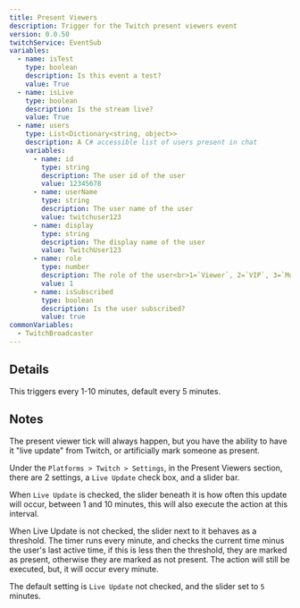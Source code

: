 ```yaml
---
title: Present Viewers
description: Trigger for the Twitch present viewers event
version: 0.0.50
twitchService: EventSub
variables:
  - name: isTest
    type: boolean
    description: Is this event a test?
    value: True
  - name: isLive
    type: boolean
    description: Is the stream live?
    value: True
  - name: users
    type: List<Dictionary<string, object>>
    description: A C# accessible list of users present in chat
    variables:
      - name: id
        type: string
        description: The user id of the user
        value: 12345678
      - name: userName
        type: string
        description: The user name of the user
        value: twitchuser123
      - name: display
        type: string
        description: The display name of the user
        value: TwitchUser123
      - name: role
        type: number
        description: The role of the user<br>1=`Viewer`, 2=`VIP`, 3=`Moderator`, 4=`Broadcaster`
        value: 1
      - name: isSubscribed
        type: boolean
        description: Is the user subscribed?
        value: true
commonVariables:
  - TwitchBroadcaster
---
```


## Details
This triggers every 1-10 minutes, default every 5 minutes.

## Notes
The present viewer tick will always happen, but you have the ability to have it "live update" from Twitch, or artificially mark someone as present.

Under the `Platforms > Twitch > Settings`, in the Present Viewers section, there are 2 settings, a `Live Update` check box, and a slider bar.

When `Live Update` is checked, the slider beneath it is how often this update will occur, between 1 and 10 minutes, this will also execute the action at this interval.

When Live Update is not checked, the slider next to it behaves as a threshold. The timer runs every minute, and checks the current time minus the user's last active time, if this is less then the threshold, they are marked as present, otherwise they are marked as not present.  The action will still be executed, but, it will occur every minute.

The default setting is `Live Update` not checked, and the slider set to `5` minutes.